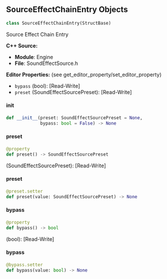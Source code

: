 ## SourceEffectChainEntry Objects

```python
class SourceEffectChainEntry(StructBase)
```

Source Effect Chain Entry

**C++ Source:**

- **Module**: Engine
- **File**: SoundEffectSource.h

**Editor Properties:** (see get_editor_property/set_editor_property)

- ``bypass`` (bool):  [Read-Write]
- ``preset`` (SoundEffectSourcePreset):  [Read-Write]

<a id="unreal.SourceEffectChainEntry.__init__"></a>

#### __init__

```python
def __init__(preset: SoundEffectSourcePreset = None,
             bypass: bool = False) -> None
```

<a id="unreal.SourceEffectChainEntry.preset"></a>

#### preset

```python
@property
def preset() -> SoundEffectSourcePreset
```

(SoundEffectSourcePreset):  [Read-Write]

<a id="unreal.SourceEffectChainEntry.preset"></a>

#### preset

```python
@preset.setter
def preset(value: SoundEffectSourcePreset) -> None
```

<a id="unreal.SourceEffectChainEntry.bypass"></a>

#### bypass

```python
@property
def bypass() -> bool
```

(bool):  [Read-Write]

<a id="unreal.SourceEffectChainEntry.bypass"></a>

#### bypass

```python
@bypass.setter
def bypass(value: bool) -> None
```

<a id="unreal.ModulatorContinuousParams"></a>